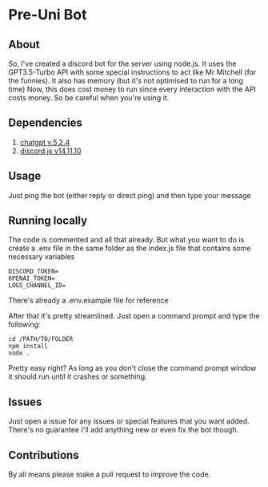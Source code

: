 # Pre-Uni Bot

## About
So, I've created a discord bot for the server using node.js.
It uses the GPT3.5-Turbo API with some special instructions to act like Mr Mitchell (for the funnies).
It also has memory (but it's not optimised to run for a long time)
Now, this does cost money to run since every interaction with the API costs money.
So be careful when you're using it.

## Dependencies
1. [chatgpt v.5.2.4](https://www.npmjs.com/package/chatgpt)
2. [discord.js v14.11.10](https://old.discordjs.dev/#/)

## Usage
Just ping the bot (either reply or direct ping) and then type your message

## Running locally
The code is commented and all that already.
But what you want to do is create a .env file in the same folder as the index.js file that contains some necessary variables

    DISCORD_TOKEN=
    OPENAI_TOKEN=
    LOGS_CHANNEL_ID=
There's already a .env.example file for reference

After that it's pretty streamlined.
Just open a command prompt and type the following:
	
    cd /PATH/TO/FOLDER
    npm install
    node .
Pretty easy right?
As long as you don't close the command prompt window it should run until it crashes or something.

## Issues
Just open a issue for any issues or special features that you want added.
There's no guarantee I'll add anything new or even fix the bot though.
## Contributions
By all means please make a pull request to improve the code.
